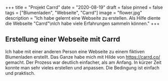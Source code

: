 +++
title = "Projekt Carrd"
date = "2020-08-19"
draft = false
pinned = false
tags = ["Blumenladen", "Webseite", "Carrd"]
image = "flower.jpg"
description = "Ich habe gelernt eine Webseite zu erstellen. Als Hilfe diente die Webseite \"Carrd\"\nIch habe viele Erfahrungen sammeln können."
+++
## **Erstellung einer Webseite mit Carrd**

Ich habe mit einer anderen Person eine Webseite zu einem fiktiven Blumenladen erstellt.  Das Ganze habe mich mit Hilde von <https://carrd.co/> gemacht. Der Prozess war deutlich einfacher, als am Anfang. In kürzer Zeit konnte man sehr vieles erstellen und anpassen. Die Bedingung ist einfach und praktisch.